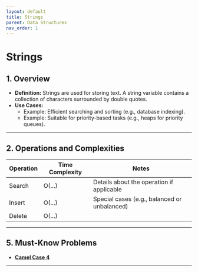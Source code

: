 ```yaml
---
layout: default
title: Strings
parent: Data Structures
nav_order: 1
---
```


# Strings

## **1. Overview**

* **Definition:** Strings are used for storing text. A string variable contains a collection of characters surrounded by double quotes.
* **Use Cases:** 
  * Example: Efficient searching and sorting (e.g., database indexing).
  * Example: Suitable for priority-based tasks (e.g., heaps for priority queues).

<!-- Immutability. -->

---

## **2. Operations and Complexities**

| Operation      | Time Complexity | Notes                                      |
|----------------|-----------------|--------------------------------------------|
| Search         | O(...)          | Details about the operation if applicable |
| Insert         | O(...)          | Special cases (e.g., balanced or unbalanced)|
| Delete         | O(...)          |                                            |

---

## **5. Must-Know Problems**

* **[Camel Case 4](https://www.hackerrank.com/challenges/three-month-preparation-kit-camel-case/problem)**

---
